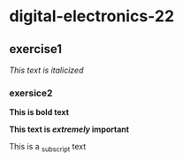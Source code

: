 # digital-electronics-22

## exercise1
_This text is italicized_

### exersice2
**This is bold text**

**This text is _extremely_ important**

This is a <sub>subscript</sub> text
